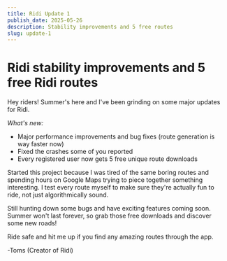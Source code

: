 ```yaml
---
title: Ridi Update 1
publish_date: 2025-05-26
description: Stability improvements and 5 free routes
slug: update-1
---
```


# Ridi stability improvements and 5 free Ridi routes

Hey riders! Summer's here and I've been grinding on some major updates for Ridi.

_What's new:_

- Major performance improvements and bug fixes (route generation is way faster now)
- Fixed the crashes some of you reported
- Every registered user now gets 5 free unique route downloads

Started this project because I was tired of the same boring routes and spending
hours on Google Maps trying to piece together something interesting. I
test every route myself to make sure they're actually fun to ride, not just
algorithmically sound.

Still hunting down some bugs and have exciting features coming soon. Summer
won't last forever, so grab those free downloads and discover some new roads!

Ride safe and hit me up if you find any amazing routes through the app.

-Toms (Creator of Ridi)
